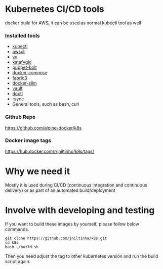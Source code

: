 # Kubernetes CI/CD tools

docker build for AWS, it can be used as normal kubectl tool as well

### Installed tools

- [kubectl](https://kubernetes.io/docs/tasks/tools/install-kubectl/)
- [awscli](https://github.com/aws/aws-cli)
- [yq](https://github.com/mikefarah/yq)
- [katafygio](https://github.com/bpineau/katafygio)
- [puppet-bolt](https://github.com/puppetlabs/bolt)
- [docker-compose](https://github.com/docker/compose)
- [fabric3](https://docs.fabfile.org/en/2.6/)
- [docker-slim](https://github.com/docker-slim/docker-slim)
- [vault](https://www.vaultproject.io/docs/commands)
- [doctl](https://docs.digitalocean.com/reference/doctl/)
- rsync
- General tools, such as bash, curl

### Github Repo

https://github.com/alpine-docker/k8s


### Docker image tags

https://hub.docker.com/r/jniltinho/k8s/tags/

# Why we need it

Mostly it is used during CI/CD (continuous integration and continuous delivery) or as part of an automated build/deployment

# Involve with developing and testing

If you want to build these images by yourself, please follow below commands.

```
git clone https://github.com/jniltinho/k8s.git
cd k8s
bash ./build.sh
```
Then you need adjust the tag to other kubernetes version and run the build script again.
